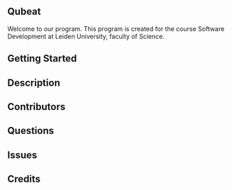 Qubeat
- 
Welcome to our program. This program is created for the course Software Development at Leiden University, faculty of Science.

Getting Started
-

Description
-

Contributors
-

Questions
-

Issues
-

Credits
-

